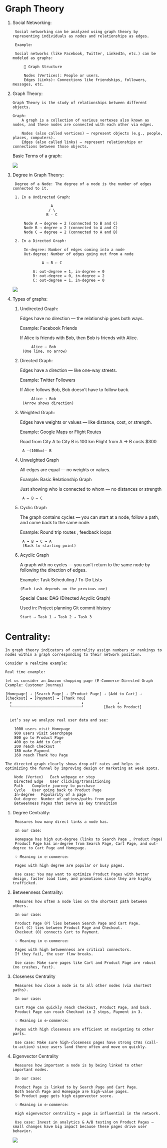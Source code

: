 # Graph Theory

1. Social Networking:

        Social networking can be analyzed using graph theory by representing individuals as nodes and relationships as edges.

        Example:

        Social networks (like Facebook, Twitter, LinkedIn, etc.) can be modeled as graphs:

            📌 Graph Structure

            Nodes (Vertices): People or users.
            Edges (Links): Connections like friendships, followers, messages, etc.
            
2.  Graph Theory:

        Graph Theory is the study of relationships between different objects.

        Graph:
            A graph is a collection of various vertexes also known as nodes, and these nodes are connected with each other via edges. 

            Nodes (also called vertices) — represent objects (e.g., people, places, computers).
            Edges (also called links) — represent relationships or connections between those objects.

    Basic Terms of a graph:

    <img src = "https://github.com/Pallavilathavadlamudi/GENAI/blob/main/STATISTICS/Assets/GraphTheory.png">

3. Degree in Graph Theory:

        Degree of a Node: The degree of a node is the number of edges connected to it.

        1. In a Undirected Graph:

                        A
                       / \
                      B - C

            Node A → degree = 2 (connected to B and C)
            Node B → degree = 2 (connected to A and C)
            Node C → degree = 2 (connected to A and B)

        2. In a Directed Graph:

            In-degree: Number of edges coming into a node
            Out-degree: Number of edges going out from a node

                    A → B ← C

                A: out-degree = 1, in-degree = 0
                B: out-degree = 0, in-degree = 2
                C: out-degree = 1, in-degree = 0

    <img src = "https://github.com/Pallavilathavadlamudi/GENAI/blob/main/STATISTICS/Assets/Examplesfordirectedgraph.png">

 4. Types of graphs:

    1. Undirected Graph:

        Edges have no direction — the relationship goes both ways.
    
        Example: Facebook Friends
    
        If Alice is friends with Bob, then Bob is friends with Alice.
        
                Alice — Bob
            (One line, no arrow) 

    2. Directed Graph:

        Edges have a direction — like one-way streets.
    
        Example: Twitter Followers
        
        If Alice follows Bob, Bob doesn’t have to follow back.

                Alice → Bob
            (Arrow shows direction)
   
    3. Weighted Graph:

        Edges have weights or values — like distance, cost, or strength.
    
        Example: Google Maps or Flight Routes
    
        Road from City A to City B is 100 km
        Flight from A → B costs $300

            A —(100km)— B

    4. Unweighted Graph
        
        All edges are equal — no weights or values.

        Example: Basic Relationship Graph
    
        Just showing who is connected to whom — no distances or strength

            A — B — C
    
    5. Cyclic Graph
    
        The graph contains cycles — you can start at a node, follow a path, and come back to the same node.
        
        Example: Round trip routes , feedback loops

            A → B → C → A
            (Back to starting point)

    6.  Acyclic Graph
        
         A graph with no cycles — you can’t return to the same node by following the direction of edges.
        
        Example: Task Scheduling / To-Do Lists

            (Each task depends on the previous one)
        
        Special Case: DAG (Directed Acyclic Graph)
        
        Used in:
            Project planning 
            Git commit history

            Start → Task 1 → Task 2 → Task 3
    
# Centrality:   
    
    In graph theory indicators of centrality assign numbers or rankings to nodes within a graph corresponding to their network position.

    Consider a realtime example: 

    Real time example:

    let us consider an Amazon shopping page (E-Commerce Directed Graph Example: Customer Journey)

    [Homepage] → [Search Page] → [Product Page] → [Add to Cart] → [Checkout] → [Payment] → [Thank You]
      ↑                               ↓               ↓
      └───────────────────────────────┘         [Back to Product]

    
      Let’s say we analyze real user data and see:

        1000 users visit Homepage
        900 users visit Searchpage
        800 go to Product Page
        400 go to Add to Cart
        200 reach Checkout
        180 make Payment
        160 reach Thank You Page
    
    The directed graph clearly shows drop-off rates and helps in optimizing the funnel by improving design or marketing at weak spots.

        Node (Vertex)	Each webpage or step
        Directed Edge	User clicking/transitioning
        Path	Complete journey to purchase
        Cycle	User going back to Product Page
        In-degree	Popularity of a page
        Out-degree	Number of options/paths from page
        Betweenness	Pages that serve as key transition

1. Degree Centrality:

        Measures how many direct links a node has.

        In our case:

        Homepage has high out-degree (links to Search Page , Product Page)
        Product Page has in-degree from Search Page, Cart Page, and out-degree to Cart Page and Homepage.
        
        💡 Meaning in e-commerce:

        Pages with high degree are popular or busy pages.
        
        Use case: You may want to optimize Product Pages with better design, faster load time, and promotions since they are highly trafficked.

2. Betweenness Centrality:

        Measures how often a node lies on the shortest path between others.

        In our case:

        Product Page (P) lies between Search Page and Cart Page.
        Cart (C) lies between Product Page and Checkout.
        Checkout (O) connects Cart to Payment.
        
        💡 Meaning in e-commerce:

        Pages with high betweenness are critical connectors.
        If they fail, the user flow breaks.
        
        Use case: Make sure pages like Cart and Product Page are robust (no crashes, fast).

3. Closeness Centrality
        
        Measures how close a node is to all other nodes (via shortest paths).

        In our case:

        Cart Page can quickly reach Checkout, Product Page, and back.
        Product Page can reach Checkout in 2 steps, Payment in 3.

        💡 Meaning in e-commerce:

        Pages with high closeness are efficient at navigating to other parts.
    
        Use case: Make sure high-closeness pages have strong CTAs (call-to-action) since users land there often and move on quickly.

4. Eigenvector Centrality

        Measures how important a node is by being linked to other important nodes.

        In our case:

        Product Page is linked to by Search Page and Cart Page.
        Both Search Page and Homepage are high-value pages.
        So Product page gets high eigenvector score.
    
        💡 Meaning in e-commerce:

        High eigenvector centrality = page is influential in the network.

        Use case: Invest in analytics & A/B testing on Product Pages — small changes have big impact because these pages drive user behavior.

    <img src = "https://github.com/Pallavilathavadlamudi/GENAI/blob/main/STATISTICS/Assets/Centralitybasic.png">